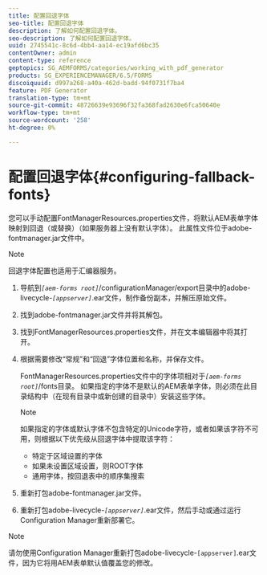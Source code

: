 ```yaml
---
title: 配置回退字体
seo-title: 配置回退字体
description: 了解如何配置回退字体。
seo-description: 了解如何配置回退字体。
uuid: 2745541c-8c6d-4bb4-aa14-ec19afd6bc35
contentOwner: admin
content-type: reference
geptopics: SG_AEMFORMS/categories/working_with_pdf_generator
products: SG_EXPERIENCEMANAGER/6.5/FORMS
discoiquuid: d997a268-a40a-462d-badd-94f0731f7ba4
feature: PDF Generator
translation-type: tm+mt
source-git-commit: 48726639e93696f32fa368fad2630e6fca50640e
workflow-type: tm+mt
source-wordcount: '258'
ht-degree: 0%

---
```



# 配置回退字体{#configuring-fallback-fonts}

您可以手动配置FontManagerResources.properties文件，将默认AEM表单字体映射到回退（或替换）（如果服务器上没有默认字体）。 此属性文件位于adobe-fontmanager.jar文件中。

>[!NOTE]
>
>回退字体配置也适用于汇编器服务。

1. 导航到&#x200B;*`[aem-forms root]`*/configurationManager/export目录中的adobe-livecycle-*`[appserver]`*.ear文件，制作备份副本，并解压原始文件。
1. 找到adobe-fontmanager.jar文件并将其解包。
1. 找到FontManagerResources.properties文件，并在文本编辑器中将其打开。
1. 根据需要修改“常规”和“回退”字体位置和名称，并保存文件。

   FontManagerResources.properties文件中的字体项相对于&#x200B;*`[aem-forms root]`*/fonts目录。 如果指定的字体不是默认的AEM表单字体，则必须在此目录结构中（在现有目录中或新创建的目录中）安装这些字体。

   >[!NOTE]
   >
   >如果指定的字体或默认字体不包含特定的Unicode字符，或者如果该字符不可用，则根据以下优先级从回退字体中提取该字符：

   * 特定于区域设置的字体
   * 如果未设置区域设置，则ROOT字体
   * 通用字体，按回退表中的顺序集搜索

1. 重新打包adobe-fontmanager.jar文件。
1. 重新打包adobe-livecycle-*`[appserver]`*.ear文件，然后手动或通过运行Configuration Manager重新部署它。

>[!NOTE]
>
>请勿使用Configuration Manager重新打包adobe-livecycle-`[appserver]`.ear文件，因为它将用AEM表单默认值覆盖您的修改。

